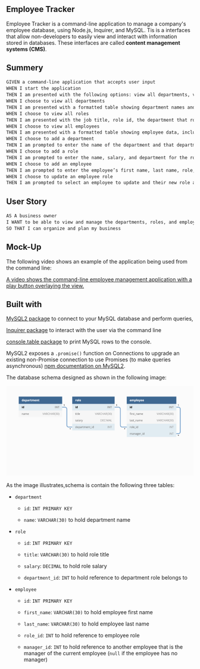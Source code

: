 # <Employee-Tracker>

## Employee Tracker

Employee Tracker is a command-line application to manage a company's employee database, using Node.js, Inquirer, and MySQL.
Tis is a interfaces that allow non-developers to easily view and interact with information stored in databases. These interfaces are called **content management systems (CMS)**. 

## Summery

```md
GIVEN a command-line application that accepts user input
WHEN I start the application
THEN I am presented with the following options: view all departments, view all roles, view all employees, add a department, add a role, add an employee, and update an employee role
WHEN I choose to view all departments
THEN I am presented with a formatted table showing department names and department ids
WHEN I choose to view all roles
THEN I am presented with the job title, role id, the department that role belongs to, and the salary for that role
WHEN I choose to view all employees
THEN I am presented with a formatted table showing employee data, including employee ids, first names, last names, job titles, departments, salaries, and managers that the employees report to
WHEN I choose to add a department
THEN I am prompted to enter the name of the department and that department is added to the database
WHEN I choose to add a role
THEN I am prompted to enter the name, salary, and department for the role and that role is added to the database
WHEN I choose to add an employee
THEN I am prompted to enter the employee’s first name, last name, role, and manager, and that employee is added to the database
WHEN I choose to update an employee role
THEN I am prompted to select an employee to update and their new role and this information is updated in the database 

```
## User Story

```md
AS A business owner
I WANT to be able to view and manage the departments, roles, and employees in my company
SO THAT I can organize and plan my business
```

## Mock-Up

The following video shows an example of the application being used from the command line:

[A video shows the command-line employee management application with a play button overlaying the view. ]( )

## Built with

[MySQL2 package](https://www.npmjs.com/package/mysql2) to connect to your MySQL database and perform queries, 

[Inquirer package](https://www.npmjs.com/package/inquirer) to interact with the user via the command line

[console.table package](https://www.npmjs.com/package/console.table) to print MySQL rows to the console.

 MySQL2 exposes a `.promise()` function on Connections to upgrade an existing non-Promise connection to use Promises (to make queries asynchronous) [npm documentation on MySQL2](https://www.npmjs.com/package/mysql2).

 The database schema designed as shown in the following image:

![Database schema includes tables labeled “employee,” role,” and “department.”](./Assets/ScreenShot.jpg)

As the image illustrates,schema is contain the following three tables:

* `department`

    * `id`: `INT PRIMARY KEY`

    * `name`: `VARCHAR(30)` to hold department name

* `role`

    * `id`: `INT PRIMARY KEY`

    * `title`: `VARCHAR(30)` to hold role title

    * `salary`: `DECIMAL` to hold role salary

    * `department_id`: `INT` to hold reference to department role belongs to

* `employee`

    * `id`: `INT PRIMARY KEY`

    * `first_name`: `VARCHAR(30)` to hold employee first name

    * `last_name`: `VARCHAR(30)` to hold employee last name

    * `role_id`: `INT` to hold reference to employee role

    * `manager_id`: `INT` to hold reference to another employee that is the manager of the current employee (`null` if the employee has no manager)

